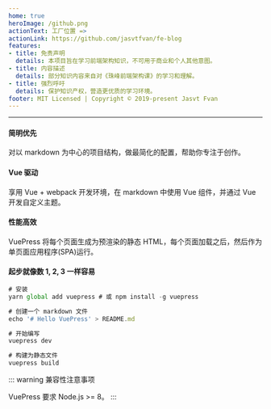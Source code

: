 ```yaml
---
home: true
heroImage: /github.png
actionText: 工厂位置 =>
actionLink: https://github.com/jasvtfvan/fe-blog
features:
- title: 免责声明
  details: 本项目旨在学习前端架构知识，不可用于商业和个人其他意图。
- title: 内容描述
  details: 部分知识内容来自对《珠峰前端架构课》的学习和理解。
- title: 强烈呼吁
  details: 保护知识产权，营造更优质的学习环境。
footer: MIT Licensed | Copyright © 2019-present Jasvt Fvan
---
```

---
#### 简明优先
对以 markdown 为中心的项目结构，做最简化的配置，帮助你专注于创作。
#### Vue 驱动
享用 Vue + webpack 开发环境，在 markdown 中使用 Vue 组件，并通过 Vue 开发自定义主题。
#### 性能高效
VuePress 将每个页面生成为预渲染的静态 HTML，每个页面加载之后，然后作为单页面应用程序(SPA)运行。
#### 起步就像数 1, 2, 3 一样容易
```js
# 安装
yarn global add vuepress # 或 npm install -g vuepress

# 创建一个 markdown 文件
echo '# Hello VuePress' > README.md

# 开始编写
vuepress dev

# 构建为静态文件
vuepress build
```

::: warning
兼容性注意事项

VuePress 要求 Node.js >= 8。
:::
